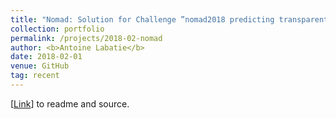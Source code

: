 ```yaml
---
title: "Nomad: Solution for Challenge ”nomad2018 predicting transparent conductors” (using CNNs, SVR + Model Stacking)"
collection: portfolio
permalink: /projects/2018-02-nomad
author: <b>Antoine Labatie</b>
date: 2018-02-01
venue: GitHub
tag: recent
---
```


[[Link](https://github.com/alabatie/nomad)] to readme and source.
<br>
<br>
